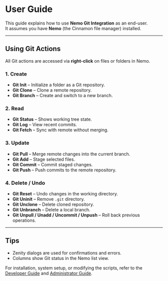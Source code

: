 User Guide
====

This guide explains how to use **Nemo Git Integration** as an end-user.  
It assumes you have **Nemo** (the Cinnamon file manager) installed.

---

## Using Git Actions

All Git actions are accessed via **right-click** on files or folders in Nemo.

### 1. Create

- **Git Init** – Initialize a folder as a Git repository.  
- **Git Clone** – Clone a remote repository.  
- **Git Branch** – Create and switch to a new branch.

### 2. Read

- **Git Status** – Shows working tree state.  
- **Git Log** – View recent commits.  
- **Git Fetch** – Sync with remote without merging.

### 3. Update

- **Git Pull** – Merge remote changes into the current branch.  
- **Git Add** – Stage selected files.  
- **Git Commit** – Commit staged changes.  
- **Git Push** – Push commits to the remote repository.

### 4. Delete / Undo

- **Git Reset** – Undo changes in the working directory.  
- **Git Uninit** – Remove `.git` directory.  
- **Git Unclone** – Delete cloned repository.  
- **Git Unbranch** – Delete a local branch.  
- **Git Unpull / Unadd / Uncommit / Unpush** – Roll back previous operations.

---

## Tips

- Zenity dialogs are used for confirmations and errors.  
- Columns show Git status in the Nemo list view.  

For installation, system setup, or modifying the scripts, refer to the [Developer Guide](developer.md) and [Administrator Guide](admin.md).
